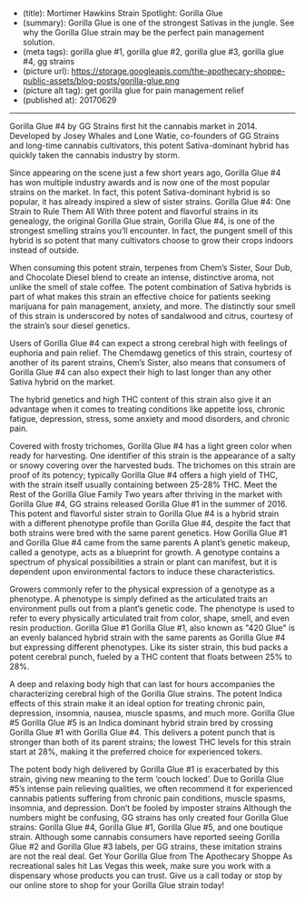 * (title): Mortimer Hawkins Strain Spotlight: Gorilla Glue
* (summary): Gorilla Glue is one of the strongest Sativas in the jungle. See why the Gorilla Glue strain may be the perfect pain management solution.
* (meta tags): gorilla glue #1, gorilla glue #2, gorilla glue #3, gorilla glue #4, gg strains
* (picture url): https://storage.googleapis.com/the-apothecary-shoppe-public-assets/blog-posts/gorilla-glue.png
* (picture alt tag): get gorilla glue for pain management relief
* (published at): 20170629

---

Gorilla Glue #4 by GG Strains first hit the cannabis market in 2014. Developed
by Josey Whales and Lone Watie, co-founders of GG Strains and long-time cannabis
cultivators, this potent Sativa-dominant hybrid has quickly taken the cannabis
industry by storm.

Since appearing on the scene just a few short years ago, Gorilla Glue #4 has won
multiple industry awards and is now one of the most popular strains on the
market. In fact, this potent Sativa-dominant hybrid is so popular, it has
already inspired a slew of sister strains. Gorilla Glue #4: One Strain to Rule
Them All With three potent and flavorful strains in its genealogy, the original
Gorilla Glue strain, Gorilla Glue #4, is one of the strongest smelling strains
you’ll encounter. In fact, the pungent smell of this hybrid is so potent that
many cultivators choose to grow their crops indoors instead of outside.

When consuming this potent strain, terpenes from Chem’s Sister, Sour Dub, and
Chocolate Diesel blend to create an intense, distinctive aroma, not unlike the
smell of stale coffee. The potent combination of Sativa hybrids is part of what
makes this strain an effective choice for patients seeking marijuana for pain
management, anxiety, and more. The distinctly sour smell of this strain is
underscored by notes of sandalwood and citrus, courtesy of the strain’s sour
diesel genetics.

Users of Gorilla Glue #4 can expect a strong cerebral high with feelings of
euphoria and pain relief. The Chemdawg genetics of this strain, courtesy of
another of its parent strains, Chem’s Sister, also means that consumers of
Gorilla Glue #4 can also expect their high to last longer than any other Sativa
hybrid on the market.

The hybrid genetics and high THC content of this strain also give it an
advantage when it comes to treating conditions like appetite loss, chronic
fatigue, depression, stress, some anxiety and mood disorders, and chronic pain.

Covered with frosty trichomes, Gorilla Glue #4 has a light green color when
ready for harvesting. One identifier of this strain is the appearance of a salty
or snowy covering over the harvested buds. The trichomes on this strain are
proof of its potency; typically Gorilla Glue #4 offers a high yield of THC, with
the strain itself usually containing between 25-28% THC. Meet the Rest of the
Gorilla Glue Family Two years after thriving in the market with Gorilla Glue #4,
GG strains released Gorilla Glue #1 in the summer of 2016. This potent and
flavorful sister strain to Gorilla Glue #4 is a hybrid strain with a different
phenotype profile than Gorilla Glue #4, despite the fact that both strains were
bred with the same parent genetics. How Gorilla Glue #1 and Gorilla Glue #4 came
from the same parents A plant’s genetic makeup, called a genotype, acts as a
blueprint for growth. A genotype contains a spectrum of physical possibilities a
strain or plant can manifest, but it is dependent upon environmental factors to
induce these characteristics.

Growers commonly refer to the physical expression of a genotype as a phenotype.
A phenotype is simply defined as the articulated traits an environment pulls out
from a plant’s genetic code. The phenotype is used to refer to every physically
articulated trait from color, shape, smell, and even resin production. Gorilla
Glue #1 Gorilla Glue #1, also known as "420 Glue" is an evenly balanced hybrid
strain with the same parents as Gorilla Glue #4 but expressing different
phenotypes. Like its sister strain, this bud packs a potent cerebral punch,
fueled by a THC content that floats between 25% to 28%.

A deep and relaxing body high that can last for hours accompanies the
characterizing cerebral high of the Gorilla Glue strains. The potent Indica
effects of this strain make it an ideal option for treating chronic pain,
depression, insomnia, nausea, muscle spasms, and much more. Gorilla Glue #5
Gorilla Glue #5 is an Indica dominant hybrid strain bred by crossing Gorilla
Glue #1 with Gorilla Glue #4. This delivers a potent punch that is stronger than
both of its parent strains; the lowest THC levels for this strain start at 28%,
making it the preferred choice for experienced tokers.

The potent body high delivered by Gorilla Glue #1 is exacerbated by this strain,
giving new meaning to the term ‘couch locked’. Due to Gorilla Glue #5’s intense
pain relieving qualities, we often recommend it for experienced cannabis
patients suffering from chronic pain conditions, muscle spasms, insomnia, and
depression. Don’t be fooled by imposter strains Although the numbers might be
confusing, GG strains has only created four Gorilla Glue strains: Gorilla Glue
#4, Gorilla Glue #1, Gorilla Glue #5, and one boutique strain. Although some
cannabis consumers have reported seeing Gorilla Glue #2 and Gorilla Glue #3
labels, per GG strains, these imitation strains are not the real deal. Get Your
Gorilla Glue from The Apothecary Shoppe As recreational sales hit Las Vegas this
week, make sure you work with a dispensary whose products you can trust. Give us
a call today or stop by our online store to shop for your Gorilla Glue strain
today!
